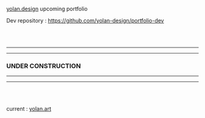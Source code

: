[yolan.design](https://yolan.design) upcoming portfolio

Dev repository : https://github.com/yolan-design/portfolio-dev

<br>
<br>

---
---

### UNDER CONSTRUCTION

---
---

<br>
<br>

current : [yolan.art](https://yolan.art)
